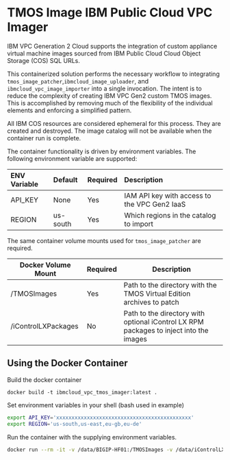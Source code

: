 # TMOS Image IBM Public Cloud VPC Imager

IBM VPC Generation 2 Cloud supports the integration of custom appliance virtual machine images sourced from IBM Public Cloud Cloud Object Storage (COS) SQL URLs.

This containerized solution performs the necessary workflow to integrating `tmos_image_patcher`,`ibmcloud_image_uploader`, and `ibmcloud_vpc_image_importer` into a single invocation. The intent is to reduce the complexity of creating IBM VPC Gen2 custom TMOS images. This is accomplished by removing much of the flexibility of the individual elements and enforcing a simplified pattern.

All IBM COS resources are considered ephemeral for this process. They are created and destroyed. The image catalog will not be available when the container run is complete.

The container functionality is driven by environment variables. The following environment variable are supported:

| ENV Variable | Default | Required | Description |
| :---------- | :------- | :-------- | :----------- |
| API_KEY | None | Yes | IAM API key with access to the VPC Gen2 IaaS |
| REGION | us-south | Yes | Which regions in the catalog to import |

The same container volume mounts used for `tmos_image_patcher` are required.

| Docker Volume Mount | Required | Description |
| --------------------- | ----- | ---------- |
| /TMOSImages   | Yes | Path to the directory with the TMOS Virtual Edition archives to patch |
| /iControlLXPackages   | No | Path to the directory with optional iControl LX RPM packages to inject into the images |

## Using the Docker Container

Build the docker container

`
docker build -t ibmcloud_vpc_tmos_imager:latest .
`

Set environment variables in your shell (bash used in example)

```bash
export API_KEY='xxxxxxxxxxxxxxxxxxxxxxxxxxxxxxxxxxxxxxxxxxxx'
export REGION='us-south,us-east,eu-gb,eu-de'
```

Run the container with the supplying environment variables.

```bash
docker run --rm -it -v /data/BIGIP-HF01:/TMOSImages -v /data/iControlLXLatestBuild:/iControlLXPackages  -e API_KEY="$API_KEY" -e REGION="$REGION"  ibmcloud_vpc_tmos_imager:latest
```

